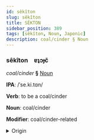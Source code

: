 ```yaml
---
id: sêkîton
slug: sêkîton
title: SÊKTON
sidebar_position: 389
tags: [sêkîton, Noun, Japonic]
description: coal/cinder § Noun
---
```


### sêkîton&emsp;<span kind="abugida">ɐʇɔɟc̃</span>

*coal/cinder* **§** [Noun](../../tags/Noun)

**IPA**: /ˈse.ki.tɑn/

**Verb**: to be a coal/cinder

**Noun**: coal/cinder

**Modifier**: coal/cinder-related

<details>
    <summary>Origin</summary>
    Japanese 石炭 sekitan [se̞kʲitã̠ɴ]<br/>
    <em>Japonic Language Family</em>
</details>